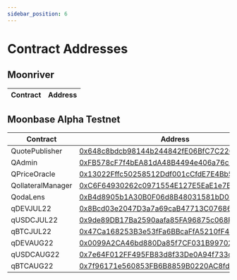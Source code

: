 ```yaml
---
sidebar_position: 6
---
```


# Contract Addresses

## Moonriver
| Contract | Address |
| -------- | ------- |


## Moonbase Alpha Testnet
| Contract | Address |
|---|---|
| QuotePublisher | [0x648c8bdcb98144b244842fE06BfC7C2261622163](https://moonbase.moonscan.io/address/0x648c8bdcb98144b244842fE06BfC7C2261622163) |
| QAdmin | [0xFB578cF7f4bEA81dA48B4494e406a76c76628FD2](https://moonbase.moonscan.io/address/0xFB578cF7f4bEA81dA48B4494e406a76c76628FD2) |
| QPriceOracle | [0x13022Fffc50258512Ddf001cCfdE7E4Bb5ce37e5](https://moonbase.moonscan.io/address/0x13022Fffc50258512Ddf001cCfdE7E4Bb5ce37e5) |
| QollateralManager | [0xC6F64930262c0971554E127E5EaE1e7Eed9cd47C](https://moonbase.moonscan.io/address/0xC6F64930262c0971554E127E5EaE1e7Eed9cd47C) |
| QodaLens | [0xB4d8905b1A30B0F06d8B48031581bD0B708AEA2C](https://moonbase.moonscan.io/address/0xB4d8905b1A30B0F06d8B48031581bD0B708AEA2C) |
| qDEVJUL22 | [0x8Bcd03e2047D3a7a69caB47713C07686904Cd654](https://moonbase.moonscan.io/address/0x8Bcd03e2047D3a7a69caB47713C07686904Cd654) |
| qUSDCJUL22 | [0x9de89DB17Ba2590aafa85FA96875c068FF36f064](https://moonbase.moonscan.io/address/0x9de89DB17Ba2590aafa85FA96875c068FF36f064) |
| qBTCJUL22 | [0x47Ca168253B3e53fFa6BBcaFfA5210fF46433da0](https://moonbase.moonscan.io/address/0x47Ca168253B3e53fFa6BBcaFfA5210fF46433da0) |
| qDEVAUG22 | [0x0099A2CA46bd880Da85f7CF031B9970270f1eCfD](https://moonbase.moonscan.io/address/0x0099A2CA46bd880Da85f7CF031B9970270f1eCfD) |
| qUSDCAUG22 | [0x7e64F012FF495FB83d8f33De0A94f733d77ad2BE](https://moonbase.moonscan.io/address/0x7e64F012FF495FB83d8f33De0A94f733d77ad2BE) |
| qBTCAUG22 | [0x7f96171e560853FB6B8859B0220AC8fd2c5f91af](https://moonbase.moonscan.io/address/0x7f96171e560853FB6B8859B0220AC8fd2c5f91af) |

